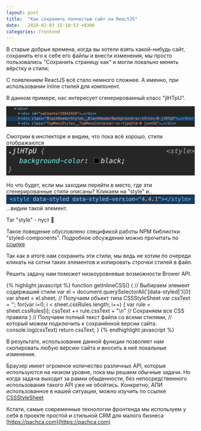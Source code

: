```yaml
---
layout: post
title:  "Как сохранить полностью сайт на ReactJS"
date:   2020-02-03 15:10:53 +0300
categories: frontend
---
```



В старые добрые времена, когда вы хотели взять какой-нибудь сайт, сохранить его к себе его файлы и внести изменения, мы просто пользовались "Сохранить страницу как" и могли локально менять вёрстку и стили;

С появлением ReactJS всё стало немного сложнее. А именно, при использовании inline стилей для компонент.

В данном примере, нас интересует сгенерированный класс "jlHTpU".

![Element](/assets/img/one.png)

Смотрим в инспекторе и видим, что пока всё хорошо, стили отображаются
![Element](/assets/img/two.png)


Но что будет, если мы заходим перейти в место, где эти сгенерированные стили описаны? Кликаем на "style" и..
![Element](/assets/img/three.png)
...видим такой элемент.


Тэг "style" - пуст 😬

Такое поведение обусловлено спецификой работы NPM библиотки "styled-components".
Подробное обсуждение можно прочитать по [ссылке](https://github.com/styled-components/styled-components/issues/2254)

Так как в итоге нам сохранить эти стили, мы ведь не хотим по очереди кликать на сотни таких элементов и копировать строчки стилей в файл.

Решить задачу нам поможет низкоуровневые возможности Brower API.

{% highlight javascript %}
function getInlineCSS() {
  // Выбираем элемент содержаший стили
  var el = document.querySelectorAll('[data-styled]')[0]
  var sheet = el.sheet; // Получаем объект типа CSSStyleSheet
  var cssText = '';
  for(var i=0; i < sheet.cssRules.length; i++) {
    var rule = sheet.cssRules[i];
    cssText += rule.cssText + "\n" // Сохраняем все CSS правила
  }
  // Получаем полный текст файла со всеми стилями,
  // который можем подключить к сохранённой версии сайта.
  console.log(cssText)
  return cssText;
}
{% endhighlight javascript %}

В результате, использование данной функции позволяет нам скопировать любую версию сайта и вносить в неё локальные изменения.

Браузер имеет огромное количество различных API, которые используются на низком уровне, пока мы решаем обычные задачи. Но когда задача выходит за рамки обыденности, без непосредственного использования такого API уже не обойтись. 
Конкретно, АПИ использованное в нашей ситуации, можно изучить по ссылке [CSSStyleSheet](https://developer.mozilla.org/ru/docs/Web/API/CSSStyleSheet)

Кстати, самые современные технологии фронтенда мы используем у себя в проекте простой и стильной CRM для малого бизнеса [https://pachca.com](https://pachca.com)

